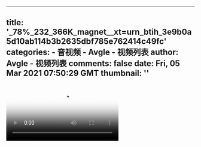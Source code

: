 
---
title: '_78%_232_366K_magnet__xt=urn_btih_3e9b0a5d10ab114b3b2635dbf785e762414c49fc'
categories: 
    - 音视频
    - Avgle - 视频列表
author: Avgle - 视频列表
comments: false
date: Fri, 05 Mar 2021 07:50:29 GMT
thumbnail: ''
---

<div>   
<video controls loop poster="https://static-clst.avgle.com/videos/tmb15/496730/1.jpg" src="https://static-clst.avgle.com/videos/tmb15/496730/preview.mp4"></video>  
</div>
            